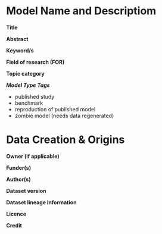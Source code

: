 # Model Name and Descriptiom

**Title**

**Abstract**

**Keyword/s**

**Field of research (FOR)**

**Topic category**

***Model  Type Tags***

* published study
* benchmark
* reproduction of published model
* zombie model (needs data regenerated)



# Data Creation & Origins

**Owner (if applicable)**

**Funder(s)**

**Author(s)**

**Dataset version**

**Dataset lineage information**

**Licence**

**Credit**
